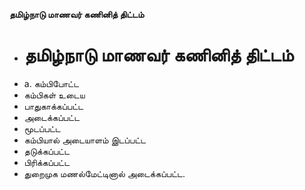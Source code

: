 **தமிழ்நாடு மாணவர் கணினித் திட்டம்**
- # தமிழ்நாடு மாணவர் கணினித் திட்டம்
- a. கம்பிபோட்ட
- கம்பிகள் உடைய
- பாதுகாக்கப்பட்ட
- அடைக்கப்பட்ட
- மூடப்பட்ட
- கம்பியால் அடையாளம் இடப்பட்ட
- தடுக்கப்பட்ட
- பிரிக்கப்பட்ட
- துறைமுக மணல்மேட்டினால் அடைக்கப்பட்ட.

